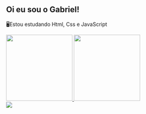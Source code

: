 ###  <h2>Oi eu sou o Gabriel!</h2>
🖥️Estou estudando Html, Css e JavaScript

<div>
  <a href="https://github.com/Garycks5">
    <img height="180em" = src="https://github-readme-stats.vercel.app/api?username=GabrielkHenrique&show_icons=true&theme=gruvbox&incluide_all_commits_private=true"/>
    <img height="180em" = src="https://github-readme-stats.vercel.app/api/top-langs/?username=GabrielkHenrique&theme=gruvbox"/>

    
 </div>
 <div>
    <a href = "mailto:gabrielrick1990@gmail.com"><img src="https://img.shields.io/badge/-Gmail-%23333?style=for-the-badge&logo=gmail&logoColor=white" target="_blank"></a>
    
 </div
